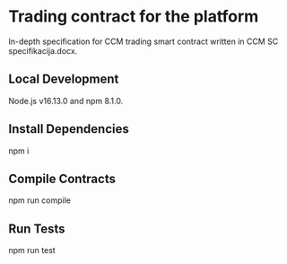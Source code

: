 # Trading contract for the platform

In-depth specification for CCM trading smart contract written in CCM SC specifikacija.docx.

## Local Development
Node.js v16.13.0 and npm 8.1.0.

## Install Dependencies
npm i

## Compile Contracts
npm run compile

## Run Tests
npm run test
